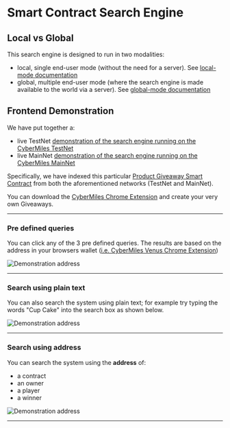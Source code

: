 # Smart Contract Search Engine

## Local vs Global

This search engine is designed to run in two modalities:
- local, single end-user mode (without the need for a server). See [local-mode documentation](./documentation/local_mode.md)
- global, multiple end-user mode (where the search engine is made available to the world via a server). See [global-mode documentation](documentation/global_mode.md)

## Frontend Demonstration

We have put together a: 
- live TestNet [demonstration of the search engine running on the CyberMiles TestNet](http://54.252.173.219)
- live MainNet [demonstration of the search engine running on the CyberMiles MainNet](http://13.211.31.225)

Specifically, we have indexed this particular [Product Giveaway Smart Contract](https://github.com/CyberMiles/smart_contracts/blob/master/FairPlay/FairPlay.lity) from both the aforementioned networks (TestNet and MainNet).

You can download the [CyberMiles Chrome Extension](https://www.cybermiles.io/en-us/blockchain-infrastructure/venus/) and create your very own Giveaways.

---

### Pre defined queries

You can click any of the 3 pre defined queries. The results are based on the address in your browsers wallet ([i.e. CyberMiles Venus Chrome Extension](https://www.cybermiles.io/en-us/blockchain-infrastructure/venus/))

![Demonstration address](documentation/images/predefined_queries.gif)

---

### Search using plain text 

You can also search the system using plain text; for example try typing the words "Cup Cake" into the search box as shown below.

![Demonstration address](documentation/images/advanced_search.gif)

---

### Search using address

You can search the system using the **address** of:
- a contract
- an owner 
- a player
- a winner 

![Demonstration address](documentation/images/advanced_search2.gif)

---
